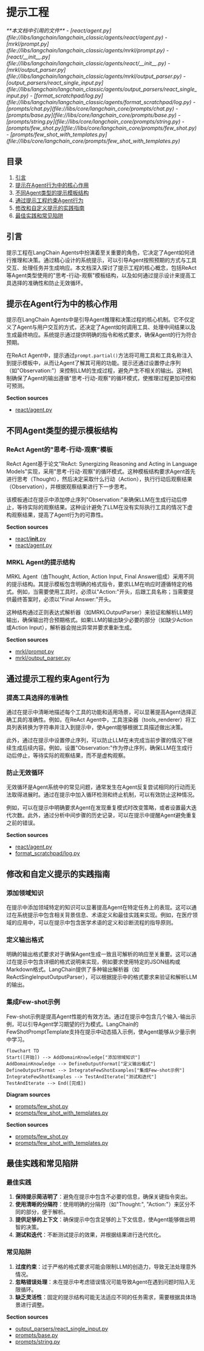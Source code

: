 # 提示工程

<cite>
**本文档中引用的文件**  
- [react/agent.py](file://libs/langchain/langchain_classic/agents/react/agent.py)
- [mrkl/prompt.py](file://libs/langchain/langchain_classic/agents/mrkl/prompt.py)
- [react/__init__.py](file://libs/langchain/langchain_classic/agents/react/__init__.py)
- [mrkl/output_parser.py](file://libs/langchain/langchain_classic/agents/mrkl/output_parser.py)
- [output_parsers/react_single_input.py](file://libs/langchain/langchain_classic/agents/output_parsers/react_single_input.py)
- [format_scratchpad/log.py](file://libs/langchain/langchain_classic/agents/format_scratchpad/log.py)
- [prompts/chat.py](file://libs/core/langchain_core/prompts/chat.py)
- [prompts/base.py](file://libs/core/langchain_core/prompts/base.py)
- [prompts/string.py](file://libs/core/langchain_core/prompts/string.py)
- [prompts/few_shot.py](file://libs/core/langchain_core/prompts/few_shot.py)
- [prompts/few_shot_with_templates.py](file://libs/core/langchain_core/prompts/few_shot_with_templates.py)
</cite>

## 目录
1. [引言](#引言)
2. [提示在Agent行为中的核心作用](#提示在agent行为中的核心作用)
3. [不同Agent类型的提示模板结构](#不同agent类型的提示模板结构)
4. [通过提示工程约束Agent行为](#通过提示工程约束agent行为)
5. [修改和自定义提示的实践指南](#修改和自定义提示的实践指南)
6. [最佳实践和常见陷阱](#最佳实践和常见陷阱)

## 引言
提示工程在LangChain Agents中扮演着至关重要的角色，它决定了Agent如何进行推理和决策。通过精心设计的系统提示，可以引导Agent按照预期的方式与工具交互、处理任务并生成响应。本文档深入探讨了提示工程的核心概念，包括ReAct等Agent类型使用的"思考-行动-观察"模板结构，以及如何通过提示设计来提高工具选择的准确性和防止无效循环。

## 提示在Agent行为中的核心作用
提示在LangChain Agents中是引导Agent推理和决策过程的核心机制。它不仅定义了Agent与用户交互的方式，还决定了Agent如何调用工具、处理中间结果以及生成最终响应。系统提示通过提供明确的指令和格式要求，确保Agent的行为符合预期。

在ReAct Agent中，提示通过`prompt.partial()`方法将可用工具和工具名称注入到提示模板中，从而让Agent了解其可用的功能。提示还通过设置停止序列（如"Observation:"）来控制LLM的生成过程，避免产生不相关的输出。这种机制确保了Agent的输出遵循"思考-行动-观察"的循环模式，使推理过程更加可控和可预测。

**Section sources**
- [react/agent.py](file://libs/langchain/langchain_classic/agents/react/agent.py#L129-L146)

## 不同Agent类型的提示模板结构
### ReAct Agent的"思考-行动-观察"模板
ReAct Agent基于论文"ReAct: Synergizing Reasoning and Acting in Language Models"实现，采用"思考-行动-观察"的循环模式。这种模板结构要求Agent首先进行思考（Thought），然后决定采取什么行动（Action），执行行动后观察结果（Observation），并根据观察结果进行下一步思考。

该模板通过在提示中添加停止序列"Observation:"来确保LLM在生成行动后停止，等待实际的观察结果。这种设计避免了LLM在没有实际执行工具的情况下虚构观察结果，提高了Agent行为的可靠性。

**Section sources**
- [react/__init__.py](file://libs/langchain/langchain_classic/agents/react/__init__.py#L0-L0)
- [react/agent.py](file://libs/langchain/langchain_classic/agents/react/agent.py#L26-L51)

### MRKL Agent的提示结构
MRKL Agent（由Thought, Action, Action Input, Final Answer组成）采用不同的提示结构。其提示模板包含明确的格式指令，要求LLM在响应时遵循特定的格式。例如，当需要使用工具时，必须以"Action:"开头，后跟工具名称；当需要提供最终答案时，必须以"Final Answer:"开头。

这种结构通过正则表达式解析器（如MRKLOutputParser）来验证和解析LLM的输出，确保输出符合预期格式。如果LLM的输出缺少必要的部分（如缺少Action或Action Input），解析器会抛出异常并要求重新生成。

**Section sources**
- [mrkl/prompt.py](file://libs/langchain/langchain_classic/agents/mrkl/prompt.py#L0-L11)
- [mrkl/output_parser.py](file://libs/langchain/langchain_classic/agents/mrkl/output_parser.py#L0-L37)

## 通过提示工程约束Agent行为
### 提高工具选择的准确性
通过在提示中清晰地描述每个工具的功能和适用场景，可以显著提高Agent选择正确工具的准确性。例如，在ReAct Agent中，工具渲染器（tools_renderer）将工具列表转换为字符串并注入到提示中，使Agent能够根据工具描述做出决策。

此外，通过在提示中设置停止序列，可以防止LLM在未完成当前步骤的情况下继续生成后续内容。例如，设置"Observation:"作为停止序列，确保LLM在生成行动后停止，等待实际的观察结果，而不是虚构观察。

### 防止无效循环
无效循环是Agent系统中的常见问题，通常发生在Agent反复尝试相同的行动而无法取得进展时。通过在提示中加入循环检测和终止机制，可以有效防止这种情况。

例如，可以在提示中明确要求Agent在发现重复模式时改变策略，或者设置最大迭代次数。此外，通过分析中间步骤的历史记录，可以在提示中提醒Agent避免重复之前的错误。

**Section sources**
- [react/agent.py](file://libs/langchain/langchain_classic/agents/react/agent.py#L26-L51)
- [format_scratchpad/log.py](file://libs/langchain/langchain_classic/agents/format_scratchpad/log.py#L0-L22)

## 修改和自定义提示的实践指南
### 添加领域知识
在提示中添加领域特定的知识可以显著提高Agent在特定任务上的表现。这可以通过在系统提示中包含相关背景信息、术语定义和最佳实践来实现。例如，在医疗领域的应用中，可以在提示中包含医学术语的定义和诊断流程的指导原则。

### 定义输出格式
明确的输出格式要求对于确保Agent生成一致且可解析的响应至关重要。这可以通过在提示中包含详细的格式说明来实现，例如要求使用特定的JSON结构或Markdown格式。LangChain提供了多种输出解析器（如ReActSingleInputOutputParser），可以根据提示中的格式要求来验证和解析LLM的输出。

### 集成Few-shot示例
Few-shot示例是提高Agent性能的有效方法。通过在提示中包含几个输入-输出示例，可以引导Agent学习期望的行为模式。LangChain的FewShotPromptTemplate支持在提示中动态插入示例，使Agent能够从少量示例中学习。

```mermaid
flowchart TD
Start([开始]) --> AddDomainKnowledge["添加领域知识"]
AddDomainKnowledge --> DefineOutputFormat["定义输出格式"]
DefineOutputFormat --> IntegrateFewShotExamples["集成Few-shot示例"]
IntegrateFewShotExamples --> TestAndIterate["测试和迭代"]
TestAndIterate --> End([完成])
```

**Diagram sources**
- [prompts/few_shot.py](file://libs/core/langchain_core/prompts/few_shot.py#L175-L204)
- [prompts/few_shot_with_templates.py](file://libs/core/langchain_core/prompts/few_shot_with_templates.py#L146-L165)

**Section sources**
- [prompts/few_shot.py](file://libs/core/langchain_core/prompts/few_shot.py#L175-L204)
- [prompts/few_shot_with_templates.py](file://libs/core/langchain_core/prompts/few_shot_with_templates.py#L146-L165)

## 最佳实践和常见陷阱
### 最佳实践
1. **保持提示简洁明了**：避免在提示中包含不必要的信息，确保关键指令突出。
2. **使用清晰的分隔符**：使用明确的分隔符（如"Thought:", "Action:"）来区分不同的部分，便于解析。
3. **提供足够的上下文**：确保提示中包含足够的上下文信息，使Agent能够做出明智的决策。
4. **测试和迭代**：不断测试提示的效果，并根据结果进行迭代优化。

### 常见陷阱
1. **过度约束**：过于严格的格式要求可能会限制LLM的创造力，导致无法处理意外情况。
2. **忽略错误处理**：未在提示中考虑错误情况可能导致Agent在遇到问题时陷入无限循环。
3. **缺乏灵活性**：固定的提示结构可能无法适应不同的任务需求，需要根据具体场景进行调整。

**Section sources**
- [output_parsers/react_single_input.py](file://libs/langchain/langchain_classic/agents/output_parsers/react_single_input.py#L40-L73)
- [prompts/base.py](file://libs/core/langchain_core/prompts/base.py#L0-L461)
- [prompts/string.py](file://libs/core/langchain_core/prompts/string.py#L0-L344)